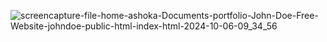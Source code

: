 ![screencapture-file-home-ashoka-Documents-portfolio-John-Doe-Free-Website-johndoe-public-html-index-html-2024-10-06-09_34_56](https://github.com/user-attachments/assets/334698f1-5b0f-4464-8fb2-61a4d521d8cd)
